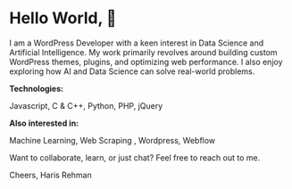 # Hello World, 👋

I am a WordPress Developer with a keen interest in Data Science and Artificial Intelligence. My work primarily revolves around building custom WordPress themes, plugins, and optimizing web performance. I also enjoy exploring how AI and Data Science can solve real-world problems.

**Technologies:**

Javascript, C & C++, Python, PHP, jQuery

**Also interested in:**

Machine Learning, Web Scraping , Wordpress, Webflow

Want to collaborate, learn, or just chat? Feel free to reach out to me.

Cheers,
Haris Rehman
